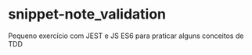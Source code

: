# snippet-note_validation

Pequeno exercício com JEST e JS ES6 para praticar alguns conceitos de TDD
